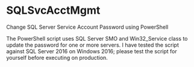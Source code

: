 # SQLSvcAcctMgmt
Change SQL Server Service Account Password using PowerShell

The PowerShell script uses SQL Server SMO and Win32_Service class to update the password for one or more servers.  I have tested the script against SQL Server 2016 on Windows 2016; please test the script for yourself before executing on production.
